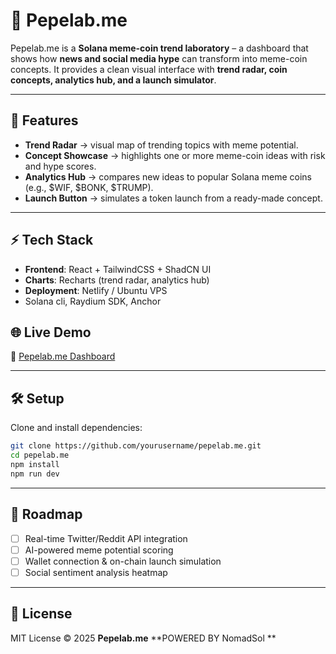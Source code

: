 
# 🐸 Pepelab.me

Pepelab.me is a **Solana meme-coin trend laboratory** – a dashboard that shows how **news and social media hype** can transform into meme-coin concepts.
It provides a clean visual interface with **trend radar, coin concepts, analytics hub, and a launch simulator**.

---

## 🚀 Features

* **Trend Radar** → visual map of trending topics with meme potential.
* **Concept Showcase** → highlights one or more meme-coin ideas with risk and hype scores.
* **Analytics Hub** → compares new ideas to popular Solana meme coins (e.g., \$WIF, \$BONK, \$TRUMP).
* **Launch Button** → simulates a token launch from a ready-made concept.


---

## ⚡ Tech Stack

* **Frontend**: React + TailwindCSS + ShadCN UI
* **Charts**: Recharts (trend radar, analytics hub)
* **Deployment**: Netlify / Ubuntu VPS
* Solana cli, Raydium SDK, Anchor



## 🌐 Live Demo

🔗 [Pepelab.me Dashboard](https://pepelab.netlify.app)

---

## 🛠️ Setup

Clone and install dependencies:

```bash
git clone https://github.com/yourusername/pepelab.me.git
cd pepelab.me
npm install
npm run dev
```

---

## 📌 Roadmap

* [ ] Real-time Twitter/Reddit API integration
* [ ] AI-powered meme potential scoring
* [ ] Wallet connection & on-chain launch simulation
* [ ] Social sentiment analysis heatmap

---

## 📜 License

MIT License © 2025 **Pepelab.me**
**POWERED BY NomadSol **


